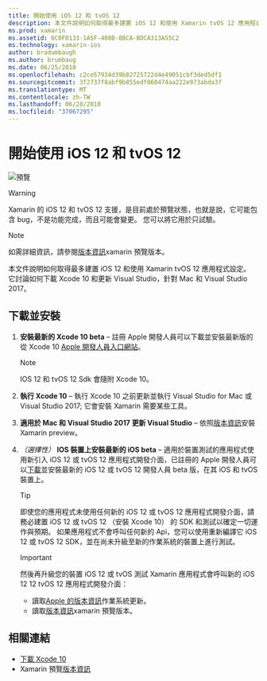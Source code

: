 ```yaml
---
title: 開始使用 iOS 12 和 tvOS 12
description: 本文件說明如何取得最多建置 iOS 12 和使用 Xamarin tvOS 12 應用程式設定。 它討論如何下載 Xcode 10 和更新 Visual Studio，針對 Mac 和 Visual Studio 2017。
ms.prod: xamarin
ms.assetid: 6C0F0133-1A5F-408B-8BCA-BDCA313A55C2
ms.technology: xamarin-ios
author: bradumbaugh
ms.author: brumbaug
ms.date: 06/25/2018
ms.openlocfilehash: c2ce57934d39b82725722d4e49051cbf3ded5df1
ms.sourcegitcommit: 3f2737f8abf9b855edf060474aa222e973abda3f
ms.translationtype: MT
ms.contentlocale: zh-TW
ms.lasthandoff: 06/28/2018
ms.locfileid: "37067295"
---
```

# <a name="getting-started-with-ios-12-and-tvos-12"></a>開始使用 iOS 12 和 tvOS 12

![預覽](~/media/shared/preview.png)

> [!WARNING]
> Xamarin 的 iOS 12 和 tvOS 12 支援，是目前處於預覽狀態，也就是說，它可能包含 bug，不是功能完成，而且可能會變更。 您可以將它用於只試驗。

> [!NOTE]
> 如需詳細資訊，請參閱[版本資訊](https://releases.xamarin.com/preview-release-xcode-10-beta/)xamarin 預覽版本。

本文件說明如何取得最多建置 iOS 12 和使用 Xamarin tvOS 12 應用程式設定。 它討論如何下載 Xcode 10 和更新 Visual Studio，針對 Mac 和 Visual Studio 2017。

## <a name="download-and-install"></a>下載並安裝

1. **安裝最新的 Xcode 10 beta** – 註冊 Apple 開發人員可以下載並安裝最新版的從 Xcode 10 [Apple 開發人員入口網站](https://developer.apple.com/download/)。

   > [!NOTE]
   > IOS 12 和 tvOS 12 Sdk 會隨附 Xcode 10。

2. **執行 Xcode 10** – 執行 Xcode 10 之前更新並執行 Visual Studio for Mac 或 Visual Studio 2017; 它會安裝 Xamarin 需要某些工具。

3. **適用於 Mac 和 Visual Studio 2017 更新 Visual Studio** – 依照[版本資訊](https://releases.xamarin.com/preview-release-xcode-10-beta/)安裝 Xamarin preview。

4. _（選擇性）_ **IOS 裝置上安裝最新的 iOS beta** – 適用於裝置測試的應用程式使用新引入 iOS 12 或 tvOS 12 應用程式開發介面，已註冊的 Apple 開發人員可以[下載](https://developer.apple.com/download)並安裝最新的 iOS 12 或 tvOS 12 開發人員 beta 版，在其 iOS 和 tvOS 裝置上。

   > [!TIP]
   > 即使您的應用程式未使用任何新的 iOS 12 或 tvOS 12 應用程式開發介面，請務必建置 iOS 12 或 tvOS 12 （安裝 Xcode 10） 的 SDK 和測試以確定一切運作與預期。 如果應用程式不會呼叫任何新的 Api，您可以使用重新編譯它 iOS 12 或 tvOS 12 SDK，並在尚未升級至新的作業系統的裝置上進行測試。

   > [!IMPORTANT]
   > 然後再升級您的裝置 iOS 12 或 tvOS 測試 Xamarin 應用程式會呼叫新的 iOS 12 12 tvOS 12 應用程式開發介面：
   > - 讀取[Apple 的版本資訊](https://developer.apple.com/download/)作業系統更新。
   > - 讀取[版本資訊](https://releases.xamarin.com/preview-release-xcode-10-beta/)xamarin 預覽版本。

## <a name="related-links"></a>相關連結

- [下載 Xcode 10](https://developer.apple.com/download/)
- Xamarin 預覽[版本資訊](https://releases.xamarin.com/preview-release-xcode-10-beta/)
